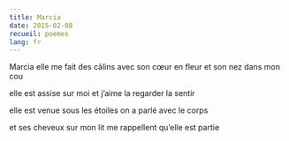 ```yaml
---
title: Marcia
date: 2015-02-08
recueil: poemes
lang: fr
---
```


Marcia elle me fait des câlins
avec son cœur en fleur
et son nez dans mon cou

elle est assise sur moi et j’aime la regarder
la sentir

elle est venue sous les étoiles on a parlé avec le corps

et ses cheveux sur mon lit me rappellent qu’elle est partie
